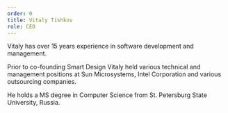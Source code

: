 ```yaml
---
order: 0
title: Vitaly Tishkov
role: CEO
---
```

Vitaly has over 15 years experience in software development and management.

Prior to co-founding Smart Design Vitaly held various technical and management positions at Sun Microsystems, Intel Corporation and various outsourcing companies.

He holds a MS degree in Computer Science from St. Petersburg State University, Russia.
